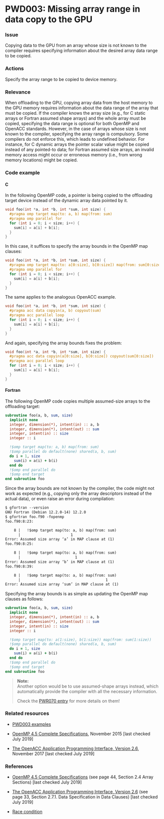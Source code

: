 # PWD003: Missing array range in data copy to the GPU

### Issue

Copying data to the GPU from an array whose size is not known to the compiler
requires specifying information about the desired array data range to be copied.

### Actions

Specify the array range to be copied to device memory.

### Relevance

When offloading to the GPU, copying array data from the host memory to the GPU
memory requires information about the data range of the array that must be
copied. If the compiler knows the array size (e.g., for C static arrays or
Fortran assumed shape arrays) and the whole array must be copied, specifying the
data range is optional for both OpenMP and OpenACC standards. However, in the
case of arrays whose size is not known to the compiler, specifying the array
range is compulsory. Some compilers do not enforce this, which leads to
undefined behavior. For instance, for C dynamic arrays the pointer scalar value
might be copied instead of any pointed-to data; for Fortran assumed size arrays,
an invalid memory access might occur or erroneous memory (i.e., from wrong
memory locations) might be copied.

### Code example

#### C

In the following OpenMP code, a pointer is being copied to the offloading target
device instead of the dynamic array data pointed by it.

```c
void foo(int *a, int *b, int *sum, int size) {
  #pragma omp target map(to: a, b) map(from: sum)
  #pragma omp parallel for
  for (int i = 0; i < size; i++) {
    sum[i] = a[i] + b[i];
  }
}
```

In this case, it suffices to specify the array bounds in the OpenMP map clauses:

```c
void foo(int *a, int *b, int *sum, int size) {
  #pragma omp target map(to: a[0:size], b[0:size]) map(from: sum[0:size])
  #pragma omp parallel for
  for (int i = 0; i < size; i++) {
    sum[i] = a[i] + b[i];
  }
}
```

The same applies to the analogous OpenACC example.

```c
void foo(int *a, int *b, int *sum, int size) {
  #pragma acc data copyin(a, b) copyout(sum)
  #pragma acc parallel loop
  for (int i = 0; i < size; i++) {
    sum[i] = a[i] + b[i];
  }
}
```

And again, specifying the array bounds fixes the problem:

```c
void foo(int *a, int *b, int *sum, int size) {
  #pragma acc data copyin(a[0:size], b[0:size]) copyout(sum[0:size])
  #pragma acc parallel loop
  for (int i = 0; i < size; i++) {
    sum[i] = a[i] + b[i];
  }
}
```

#### Fortran

The following OpenMP code copies multiple assumed-size arrays to the offloading
target:

```f90
subroutine foo(a, b, sum, size)
  implicit none
  integer, dimension(*), intent(in) :: a, b
  integer, dimension(*), intent(out) :: sum
  integer, intent(in) :: size
  integer :: i

  !$omp target map(to: a, b) map(from: sum)
  !$omp parallel do default(none) shared(a, b, sum)
  do i = 1, size
    sum(i) = a(i) + b(i)
  end do
  !$omp end parallel do
  !$omp end target
end subroutine foo
```

Since the array bounds are not known by the compiler, the code might not work
as expected (e.g., copying only the array descriptors instead of the actual
data), or even raise an error during compilation:

```txt
$ gfortran --version
GNU Fortran (Debian 12.2.0-14) 12.2.0
$ gfortran foo.f90 -fopenmp
foo.f90:8:23:

    8 |   !$omp target map(to: a, b) map(from: sum)
      |                       1
Error: Assumed size array ‘a’ in MAP clause at (1)
foo.f90:8:25:

    8 |   !$omp target map(to: a, b) map(from: sum)
      |                         1
Error: Assumed size array ‘b’ in MAP clause at (1)
foo.f90:8:39:

    8 |   !$omp target map(to: a, b) map(from: sum)
      |                                       1
Error: Assumed size array ‘sum’ in MAP clause at (1)
```

Specifying the array bounds is as simple as updating the OpenMP map clauses as
follows:

```f90
subroutine foo(a, b, sum, size)
  implicit none
  integer, dimension(*), intent(in) :: a, b
  integer, dimension(*), intent(out) :: sum
  integer, intent(in) :: size
  integer :: i

  !$omp target map(to: a(1:size), b(1:size)) map(from: sum(1:size))
  !$omp parallel do default(none) shared(a, b, sum)
  do i = 1, size
    sum(i) = a(i) + b(i)
  end do
  !$omp end parallel do
  !$omp end target
end subroutine foo
```

>**Note:**  
>Another option would be to use assumed-shape arrays instead, which
>automatically provide the compiler with all the necessary information.
>
>Check the [PWR070 entry](../PWR070/) for more details on them!

### Related resources

* [PWD003 examples](../PWD003/)

* [OpenMP 4.5 Complete Specifications](https://www.openmp.org/wp-content/uploads/openmp-4.5.pdf),
November 2015 [last checked July 2019]

* [The OpenACC Application Programming Interface, Version 2.6](https://www.openacc.org/sites/default/files/inline-files/OpenACC.2.6.final.pdf),
November 2017 [last checked July 2019]

### References

* [OpenMP 4.5 Complete Specifications](https://www.openmp.org/wp-content/uploads/openmp-4.5.pdf)
(see page 44, Section 2.4 Array Sections) [last checked July 2019]

* [The OpenACC Application Programming Interface, Version 2.6](https://www.openacc.org/sites/default/files/inline-files/OpenACC.2.6.final.pdf)
(see page 33, Section 2.7.1. Data Specification in Data Clauses) [last checked
July 2019]

* [Race condition](https://en.wikipedia.org/wiki/Race_condition)
